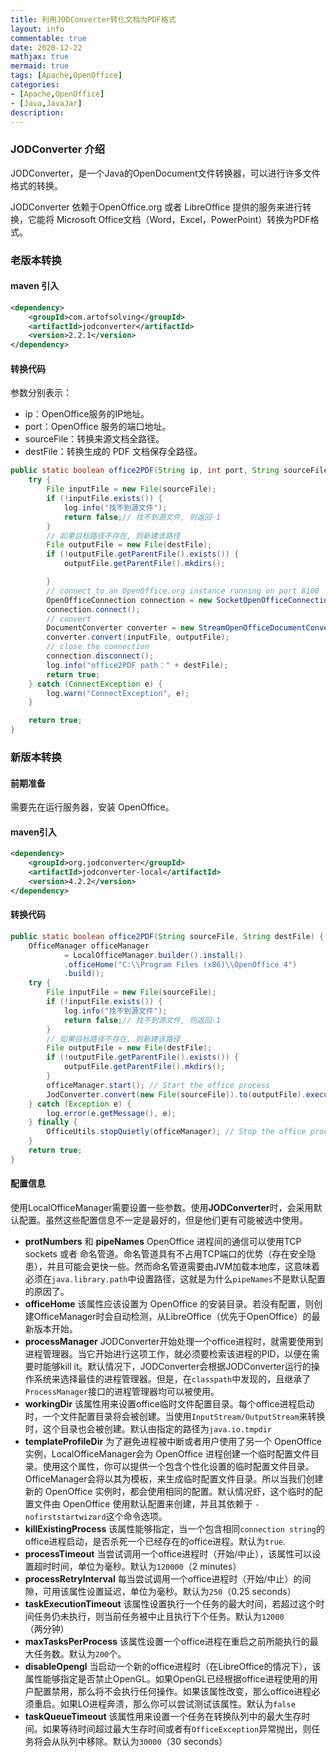 ```yaml
---
title: 利用JODConverter转化文档为PDF格式
layout: info
commentable: true
date: 2020-12-22
mathjax: true
mermaid: true
tags: [Apache,OpenOffice]
categories: 
- [Apache,OpenOffice]
- [Java,JavaJar]
description: 
---
```


### JODConverter 介绍

JODConverter，是一个Java的OpenDocument文件转换器，可以进行许多文件格式的转换。

JODConverter 依赖于OpenOffice.org 或者 LibreOffice 提供的服务来进行转换，它能将 Microsoft Office文档（Word，Excel，PowerPoint）转换为PDF格式。

<!--more-->

### 老版本转换

#### maven 引入

```xml
<dependency>
    <groupId>com.artofsolving</groupId>
    <artifactId>jodconverter</artifactId>
    <version>2.2.1</version>
</dependency>
```

#### 转换代码

参数分别表示：

- ip：OpenOffice服务的IP地址。
- port：OpenOffice 服务的端口地址。
- sourceFile：转换来源文档全路径。
- destFile：转换生成的 PDF 文档保存全路径。

```java
public static boolean office2PDF(String ip, int port, String sourceFile, String destFile) {
    try {
        File inputFile = new File(sourceFile);
        if (!inputFile.exists()) {
            log.info("找不到源文件");
            return false;// 找不到源文件, 则返回-1
        }
        // 如果目标路径不存在, 则新建该路径
        File outputFile = new File(destFile);
        if (!outputFile.getParentFile().exists()) {
            outputFile.getParentFile().mkdirs();

        }
        // connect to an OpenOffice.org instance running on port 8100
        OpenOfficeConnection connection = new SocketOpenOfficeConnection(ip, port);
        connection.connect();
        // convert
        DocumentConverter converter = new StreamOpenOfficeDocumentConverter(connection);
        converter.convert(inputFile, outputFile);
        // close the connection
        connection.disconnect();
        log.info("office2PDF path：" + destFile);
        return true;
    } catch (ConnectException e) {
        log.warn("ConnectException", e);
    }

    return true;
}
```

### 新版本转换

#### 前期准备

需要先在运行服务器，安装 OpenOffice。

#### maven引入

```xml
<dependency>
    <groupId>org.jodconverter</groupId>
    <artifactId>jodconverter-local</artifactId>
    <version>4.2.2</version>
</dependency>
```

#### 转换代码

```java
public static boolean office2PDF(String sourceFile, String destFile) {
    OfficeManager officeManager
            = LocalOfficeManager.builder().install()
            .officeHome("C:\\Program Files (x86)\\OpenOffice 4")
            .build();
    try {
        File inputFile = new File(sourceFile);
        if (!inputFile.exists()) {
            log.info("找不到源文件");
            return false;// 找不到源文件, 则返回-1
        }
        // 如果目标路径不存在, 则新建该路径
        File outputFile = new File(destFile);
        if (!outputFile.getParentFile().exists()) {
            outputFile.getParentFile().mkdirs();
        }
        officeManager.start(); // Start the office process
        JodConverter.convert(new File(sourceFile)).to(outputFile).execute();
    } catch (Exception e) {
        log.error(e.getMessage(), e);
    } finally {
        OfficeUtils.stopQuietly(officeManager); // Stop the office process
    }
    return true;
}
```

#### 配置信息

使用LocalOfficeManager需要设置一些参数。使用**JODConverter**时，会采用默认配置。虽然这些配置信息不一定是最好的，但是他们更有可能被选中使用。

- **protNumbers** 和 **pipeNames**
   OpenOffice  进程间的通信可以使用TCP sockets 或者 命名管道。命名管道具有不占用TCP端口的优势（存在安全隐患），并且可能会更快一些。然而命名管道需要由JVM加载本地库，这意味着必须在`java.library.path`中设置路径，这就是为什么`pipeNames`不是默认配置的原因了。
- **officeHome**
  该属性应该设置为 OpenOffice 的安装目录。若没有配置，则创建OfficeManager时会自动检测，从LibreOffice（优先于OpenOffice）的最新版本开始。
- **processManager**
  JODConverter开始处理一个office进程时，就需要使用到进程管理器。当它开始进行这项工作，就必须要检索该进程的PID，以便在需要时能够kill it。默认情况下，JODConverter会根据JODConverter运行的操作系统来选择最佳的进程管理器。但是，在`classpath`中发现的，且继承了`ProcessManager`接口的进程管理器均可以被使用。
- **workingDir**
  该属性用来设置office临时文件配置目录。每个office进程启动时，一个文件配置目录将会被创建。当使用`InputStream/OutputStream`来转换时，这个目录也会被创建。默认由指定的路径为`java.io.tmpdir`
- **templateProfileDir**
  为了避免进程被中断或者用户使用了另一个 OpenOffice 实例，LocalOfficeManager会为 OpenOffice 进程创建一个临时配置文件目录。使用这个属性，你可以提供一个包含个性化设置的临时配置文件目录。OfficeManager会将以其为模板，来生成临时配置文件目录。所以当我们创建新的 OpenOffice 实例时，都会使用相同的配置。默认情况虾，这个临时的配置文件由 OpenOffice 使用默认配置来创建，并且其依赖于 `-nofirststartwizard`这个命令选项。
- **killExistingProcess**
  该属性能够指定，当一个包含相同`connection string`的office进程启动，是否杀死一个已经存在的office进程。默认为`true`.
- **processTimeout**
  当尝试调用一个office进程时（开始/中止），该属性可以设置超时时间，单位为毫秒。默认为`120000`（2 minutes）
- **processRetryInterval**
  每当尝试调用一个office进程时（开始/中止）的间隙，可用该属性设置延迟，单位为毫秒。默认为`250`（0.25 seconds）
- **taskExecutionTimeout**
  该属性设置执行一个任务的最大时间，若超过这个时间任务仍未执行，则当前任务被中止且执行下个任务。默认为`12000`（两分钟）
- **maxTasksPerProcess**
  该属性设置一个office进程在重启之前所能执行的最大任务数。默认为`200`个。
- **disableOpengl**
  当启动一个新的office进程时（在LibreOffice的情况下），该属性能够指定是否禁止OpenGL。如果OpenGL已经根据office进程使用的用户配置禁用，那么将不会执行任何操作。如果该属性改变，那么office进程必须重启。如果LO进程奔溃，那么你可以尝试测试该属性。默认为`false`
- **taskQueueTimeout** 该属性用来设置一个任务在转换队列中的最大生存时间。如果等待时间超过最大生存时间或者有`OfficeException`异常抛出，则任务将会从队列中移除。默认为`30000`（30 seconds）

